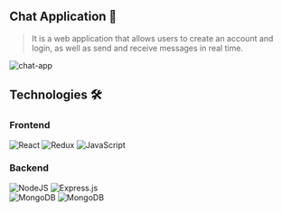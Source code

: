 ## Chat Application 💬

> It is a web application that allows users to create an account and login, as well as send and receive messages in real time.

<img src="https://user-images.githubusercontent.com/104605712/175097301-ee236c02-4c58-457b-833d-799d757682e5.jpg" alt="chat-app"/>

## Technologies 🛠️

### Frontend

<div>
  <img  alt="React" src="https://img.shields.io/badge/react-%2320232a.svg?style=for-the-badge&logo=react&logoColor=%2361DAFB"/>
  <img  alt="Redux" src="https://img.shields.io/badge/redux%20toolkit-764abc?style=for-the-badge&logo=redux&logoColor=%ffffff"/>
  <img  alt="JavaScript" src="https://img.shields.io/badge/javascript-%23323330.svg?style=for-the-badge&logo=javascript&logoColor=%23F7DF1E"/>
</div>

### Backend

<div>
  <img  alt="NodeJS" src="https://img.shields.io/badge/-Node.Js-3ec129?logo=node.js&logoColor=white&style=for-the-badge"/>
  <img  alt="Express.js" src="https://img.shields.io/badge/express.js-%23404d59.svg?style=for-the-badge&logo=express&logoColor=%2361DAFB"/>
  <br/>
  <img  alt="MongoDB" src ="https://img.shields.io/badge/-MongoDB-0da750?logo=mongodb&logoColor=white&style=for-the-badge"/>
  <img  alt="MongoDB" src ="https://img.shields.io/badge/socket%20io-%2320232a.svg?style=for-the-badge&logo=socket.io&logoColor=%2361DAFB"/>
</div>
